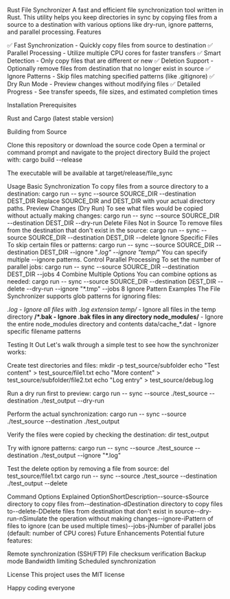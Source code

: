 Rust File Synchronizer
A fast and efficient file synchronization tool written in Rust. This utility helps you keep directories in sync by copying files from a source to a destination with various options like dry-run, ignore patterns, and parallel processing.
Features

✅ Fast Synchronization - Quickly copy files from source to destination
✅ Parallel Processing - Utilize multiple CPU cores for faster transfers
✅ Smart Detection - Only copy files that are different or new
✅ Deletion Support - Optionally remove files from destination that no longer exist in source
✅ Ignore Patterns - Skip files matching specified patterns (like .gitignore)
✅ Dry Run Mode - Preview changes without modifying files
✅ Detailed Progress - See transfer speeds, file sizes, and estimated completion times

Installation
Prerequisites

Rust and Cargo (latest stable version)

Building from Source

Clone this repository or download the source code
Open a terminal or command prompt and navigate to the project directory
Build the project with:
cargo build --release

The executable will be available at target/release/file_sync

Usage
Basic Synchronization
To copy files from a source directory to a destination:
cargo run -- sync --source SOURCE_DIR --destination DEST_DIR
Replace SOURCE_DIR and DEST_DIR with your actual directory paths.
Preview Changes (Dry Run)
To see what files would be copied without actually making changes:
cargo run -- sync --source SOURCE_DIR --destination DEST_DIR --dry-run
Delete Files Not in Source
To remove files from the destination that don't exist in the source:
cargo run -- sync --source SOURCE_DIR --destination DEST_DIR --delete
Ignore Specific Files
To skip certain files or patterns:
cargo run -- sync --source SOURCE_DIR --destination DEST_DIR --ignore "*.log" --ignore "temp/*"
You can specify multiple --ignore patterns.
Control Parallel Processing
To set the number of parallel jobs:
cargo run -- sync --source SOURCE_DIR --destination DEST_DIR --jobs 4
Combine Multiple Options
You can combine options as needed:
cargo run -- sync --source SOURCE_DIR --destination DEST_DIR --delete --dry-run --ignore "*.tmp" --jobs 8
Ignore Pattern Examples
The File Synchronizer supports glob patterns for ignoring files:

*.log - Ignore all files with .log extension
temp/* - Ignore all files in the temp directory
**/*.bak - Ignore .bak files in any directory
node_modules/** - Ignore the entire node_modules directory and contents
data/cache_*.dat - Ignore specific filename patterns

Testing It Out
Let's walk through a simple test to see how the synchronizer works:

Create test directories and files:
mkdir -p test_source/subfolder
echo "Test content" > test_source/file1.txt
echo "More content" > test_source/subfolder/file2.txt
echo "Log entry" > test_source/debug.log

Run a dry run first to preview:
cargo run -- sync --source ./test_source --destination ./test_output --dry-run

Perform the actual synchronization:
cargo run -- sync --source ./test_source --destination ./test_output

Verify the files were copied by checking the destination:
dir test_output

Try with ignore patterns:
cargo run -- sync --source ./test_source --destination ./test_output --ignore "*.log"

Test the delete option by removing a file from source:
del test_source/file1.txt
cargo run -- sync --source ./test_source --destination ./test_output --delete


Command Options Explained
OptionShortDescription--source-sSource directory to copy files from--destination-dDestination directory to copy files to--delete-DDelete files from destination that don't exist in source--dry-run-nSimulate the operation without making changes--ignore-iPattern of files to ignore (can be used multiple times)--jobs-jNumber of parallel jobs (default: number of CPU cores)
Future Enhancements
Potential future features:

Remote synchronization (SSH/FTP)
File checksum verification
Backup mode
Bandwidth limiting
Scheduled synchronization

License
This project uses the MIT license 

Happy coding everyone 